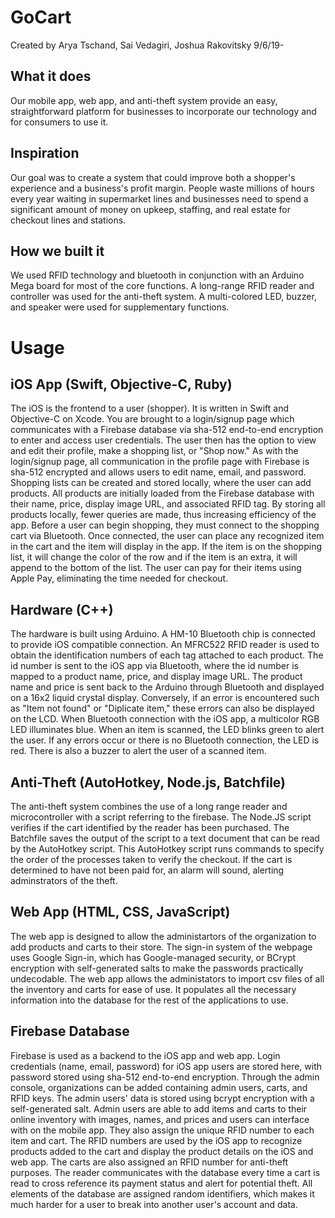 # GoCart

Created by Arya Tschand, Sai Vedagiri, Joshua Rakovitsky 9/6/19-

## What it does
Our mobile app, web app, and anti-theft system provide an easy, straightforward platform for businesses to incorporate our technology and for consumers to use it.

## Inspiration
Our goal was to create a system that could improve both a shopper's experience and a business's profit margin. People waste millions of hours every year waiting in supermarket lines and businesses need to spend a significant amount of money on upkeep, staffing, and real estate for checkout lines and stations.

## How we built it
We used RFID technology and bluetooth in conjunction with an Arduino Mega board for most of the core functions. A long-range RFID reader and controller was used for the anti-theft system. A multi-colored LED, buzzer, and speaker were used for supplementary functions.

# Usage

## iOS App (Swift, Objective-C, Ruby)
The iOS is the frontend to a user (shopper). It is written in Swift and Objective-C on Xcode. You are brought to a login/signup page which communicates with a Firebase database via sha-512 end-to-end encryption to enter and access user credentials. The user then has the option to view and edit their profile, make a shopping list, or "Shop now." As with the login/signup page, all communication in the profile page with Firebase is sha-512 encrypted and allows users to edit name, email, and password. Shopping lists can be created and stored locally, where the user can add products. All products are initially loaded from the Firebase database with their name, price, display image URL, and associated RFID tag. By storing all products locally, fewer queries are made, thus increasing efficiency of the app. Before a user can begin shopping, they must connect to the shopping cart via Bluetooth. Once connected, the user can place any recognized item in the cart and the item will display in the app. If the item is on the shopping list, it will change the color of the row and if the item is an extra, it will append to the bottom of the list. The user can pay for their items using Apple Pay, eliminating the time needed for checkout.

## Hardware (C++)
The hardware is built using Arduino. A HM-10 Bluetooth chip is connected to provide iOS compatible connection. An MFRC522 RFID reader is used to obtain the identification numbers of each tag attached to each product. The id number is sent to the iOS app via Bluetooth, where the id number is mapped to a product name, price, and display image URL. The product name and price is sent back to the Arduino through Bluetooth and displayed on a 16x2 liquid crystal display. Conversely, if an error is encountered such as "Item not found" or "Diplicate item," these errors can also be displayed on the LCD. When Bluetooth connection with the iOS app, a multicolor RGB LED illuminates blue. When an item is scanned, the LED blinks green to alert the user. If any errors occur or there is no Bluetooth connection, the LED is red. There is also a buzzer to alert the user of a scanned item. 

## Anti-Theft (AutoHotkey, Node.js, Batchfile)
The anti-theft system combines the use of a long range reader and microcontroller with a script referring to the firebase. The Node.JS script verifies if the cart identified by the reader has been purchased. The Batchfile saves the output of the script to a text document that can be read by the AutoHotkey script. This AutoHotkey script runs commands to specify the order of the processes taken to verify the checkout. If the cart is determined to have not been paid for, an alarm will sound, alerting adminstrators of the theft.

## Web App (HTML, CSS, JavaScript)
The web app is designed to allow the administartors of the organization to add products and carts to their store. The sign-in system of the webpage uses Google Sign-in, which has Google-managed security, or BCrypt encryption with self-generated salts to make the passwords practically undecodable. The web app allows the administators to import csv files of all the inventory and carts for ease of use. It populates all the necessary information into the database for the rest of the applications to use.

## Firebase Database
Firebase is used as a backend to the iOS app and web app. Login credentials (name, email, password) for iOS app users are stored here, with password stored using sha-512 end-to-end encryption. Through the admin console, organizations can be added containing admin users, carts, and RFID keys. The admin users' data is stored using bcrypt encryption with a self-generated salt. Admin users are able to add items and carts to their online inventory with images, names, and prices and users can interface with on the mobile app. They also assign the unique RFID number to each item and cart. The RFID numbers are used by the iOS app to recognize products added to the cart and display the product details on the iOS and web app. The carts are also assigned an RFID number for anti-theft purposes. The reader communicates with the database every time a cart is read to cross reference its payment status and alert for potential theft. All elements of the database are assigned random identifiers, which makes it much harder for a user to break into another user's account and data.
